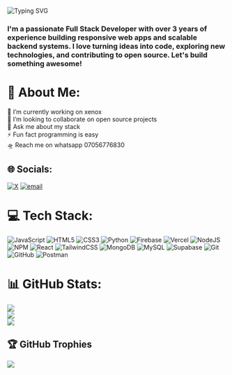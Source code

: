 <p align="left">
  <img src="https://readme-typing-svg.herokuapp.com?font=Fira+Code&size=24&pause=1000&color=36BCF7&width=435&lines=Hello+world🛰🌍,+I'm+Ethan;Full+Stack+Developer;Open+Source+Contributor;Let's+build+something+awesome!" alt="Typing SVG" />
</p>



<h3 align="left">I'm a passionate Full Stack Developer with over 3 years of experience building responsive web apps and scalable backend systems. I love turning ideas into code, exploring new technologies, and contributing to open source. Let's build something awesome!</h3>


# 💫 About Me:
🔭 I’m currently working on xenox<br>👯 I’m looking to collaborate on open source projects<br>💬 Ask me about my stack<br>⚡ Fun fact programming is easy<br>🛸 Reach me on whatsapp  07056776830


## 🌐 Socials:
[![X](https://img.shields.io/badge/X-black.svg?logo=X&logoColor=white)](https://x.com/_ethanCodes) [![email](https://img.shields.io/badge/Email-D14836?logo=gmail&logoColor=white)](mailto:skidev101@gmail.com) 

# 💻 Tech Stack:
![JavaScript](https://img.shields.io/badge/javascript-%23323330.svg?style=for-the-badge&logo=javascript&logoColor=%23F7DF1E) ![HTML5](https://img.shields.io/badge/html5-%23E34F26.svg?style=for-the-badge&logo=html5&logoColor=white) ![CSS3](https://img.shields.io/badge/css3-%231572B6.svg?style=for-the-badge&logo=css3&logoColor=white) ![Python](https://img.shields.io/badge/python-3670A0?style=for-the-badge&logo=python&logoColor=ffdd54) ![Firebase](https://img.shields.io/badge/firebase-%23039BE5.svg?style=for-the-badge&logo=firebase) ![Vercel](https://img.shields.io/badge/vercel-%23000000.svg?style=for-the-badge&logo=vercel&logoColor=white) ![NodeJS](https://img.shields.io/badge/node.js-6DA55F?style=for-the-badge&logo=node.js&logoColor=white) ![NPM](https://img.shields.io/badge/NPM-%23CB3837.svg?style=for-the-badge&logo=npm&logoColor=white) ![React](https://img.shields.io/badge/react-%2320232a.svg?style=for-the-badge&logo=react&logoColor=%2361DAFB) ![TailwindCSS](https://img.shields.io/badge/tailwindcss-%2338B2AC.svg?style=for-the-badge&logo=tailwind-css&logoColor=white) ![MongoDB](https://img.shields.io/badge/MongoDB-%234ea94b.svg?style=for-the-badge&logo=mongodb&logoColor=white) ![MySQL](https://img.shields.io/badge/mysql-4479A1.svg?style=for-the-badge&logo=mysql&logoColor=white) ![Supabase](https://img.shields.io/badge/Supabase-3ECF8E?style=for-the-badge&logo=supabase&logoColor=white) ![Git](https://img.shields.io/badge/git-%23F05033.svg?style=for-the-badge&logo=git&logoColor=white) ![GitHub](https://img.shields.io/badge/github-%23121011.svg?style=for-the-badge&logo=github&logoColor=white) ![Postman](https://img.shields.io/badge/Postman-FF6C37?style=for-the-badge&logo=postman&logoColor=white)
# 📊 GitHub Stats:
![](https://github-readme-stats.vercel.app/api?username=skidev101&theme=github_dark&hide_border=false&include_all_commits=true&count_private=true)<br/>
![](https://nirzak-streak-stats.vercel.app/?user=skidev101&theme=github_dark&hide_border=false)<br/>
![](https://github-readme-stats.vercel.app/api/top-langs/?username=skidev101&theme=github_dark&hide_border=false&include_all_commits=true&count_private=true&layout=compact)

## 🏆 GitHub Trophies
![](https://github-profile-trophy.vercel.app/?username=skidev101&theme=shadow_red&no-frame=false&no-bg=true&margin-w=4)


